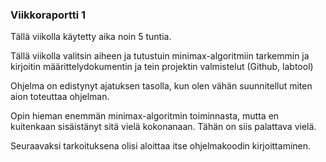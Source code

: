 ### Viikkoraportti 1
Tällä viikolla käytetty aika noin 5 tuntia.

Tällä viikolla valitsin aiheen ja tutustuin minimax-algoritmiin tarkemmin ja kirjoitin määrittelydokumentin ja tein projektin valmistelut (Github, labtool)

Ohjelma on edistynyt ajatuksen tasolla, kun olen vähän suunnitellut miten aion toteuttaa ohjelman.

Opin hieman enemmän minimax-algoritmin toiminnasta, mutta en kuitenkaan sisäistänyt sitä vielä kokonanaan. Tähän on siis palattava vielä.

Seuraavaksi tarkoituksena olisi aloittaa itse ohjelmakoodin kirjoittaminen.